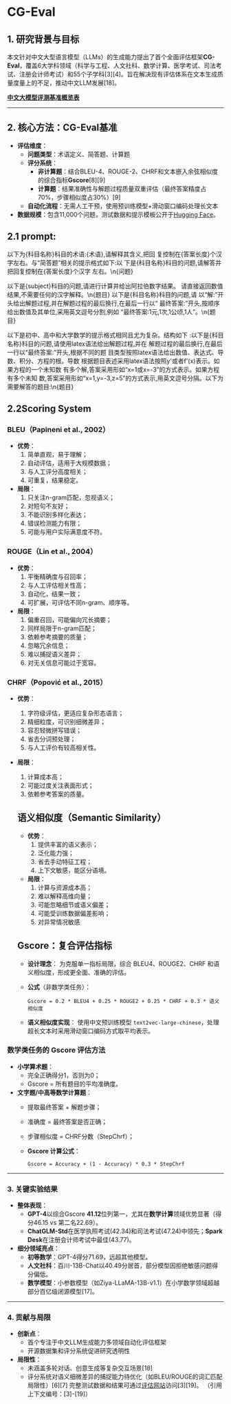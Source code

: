 # CG-Eval

## 1. **研究背景与目标**

本文针对中文大型语言模型（LLMs）的生成能力提出了首个全面评估框架**CG-Eval**，覆盖6大学科领域（科学与工程、人文社科、数学计算、医学考试、司法考试、注册会计师考试）和55个子学科[3][4]。旨在解决现有评估体系在文本生成质量度量上的不足，推动中文LLM发展[18]。

[**中文大模型评测基准概览表**](https://www.notion.so/1ddf3e75c00680b49ce6d44157ad6c2a?pvs=21)

---

## 2. **核心方法：CG-Eval基准**

- **评估维度**：
    - **问题类型**：术语定义、简答题、计算题
    - **评分系统**：
        - **非计算题**：结合BLEU-4、ROUGE-2、CHRF和文本嵌入余弦相似度的综合指标**Gscore**[8][9]
        - **计算题**：结果准确性与解题过程质量双重评估（最终答案精度占70%，步骤相似度占30%）[9]
    - **自动化流程**：无需人工干预，使用预训练模型+滑动窗口编码处理长文本
- **数据规模**：包含11,000个问题，测试数据和提示模板公开于[Hugging Face](https://huggingface.co/datasets/Besteasy/CG-Eval)。

## **2.1 prompt:**

以下为{科目名称}科目的术语:{术语},请解释其含义,把回 复控制在{答案长度}个汉字左右。与“简答题”相关的提示格式如下:以 下是{科目名称}科目的问题,请解答并把回复控制在{答案长度}个汉字 左右。\n{问题}

以下是{subject}科目的问题,请进行计算并给出阿拉伯数字结果。 请直接返回数值结果,不需要任何的汉字解释。\n{题目} 以下是{科目名称}科目的问题,请 以“解:”开头给出解题过程,并在解题过程的最后换行,在最后一行以“ 最终答案:”开头,按顺序给出数值及其单位,采用英文逗号分割,例如 “最终答案:1元,1次,1公顷,1人”。\n{题目}

以下是初中、高中和大学数学的提示格式相同且尤为复杂。结构如下 :以下是{科目名称}科目的问题,请使用latex语法给出解题过程,并在 解题过程的最后换行,在最后一行以“最终答案:”开头,根据不同的题 目类型按照latex语法给出数值、表达式、导数、积分、方程的根。导数 根据题目表述采用latex语法按照y'或者f'(x)表示。如果方程的一个未知数 有多个解,答案采用形如“x=1或x=-3”的方式表示。如果方程有多个未知 数,答案采用形如“x=1,y=-3,z=5”的方式表示,用英文逗号分隔。以下为 需要解答的题目:\n{题目}

## 2.2Scoring System

### **BLEU（Papineni et al., 2002）**

- **优势**：
    1. 简单直观，易于理解；
    2. 自动评估，适用于大规模数据；
    3. 与人工评分高度相关；
    4. 可重复，结果稳定。
- **局限**：
    1. 只关注n-gram匹配，忽视语义；
    2. 对短句不友好；
    3. 不能识别多样化表达；
    4. 错误检测能力有限；
    5. 可能与用户实际满意度不符。

### **ROUGE（Lin et al., 2004）**

- **优势**：
    1. 平衡精确度与召回率；
    2. 与人工评估相关性高；
    3. 自动化，结果一致；
    4. 可扩展，可评估不同n-gram、顺序等。
- **局限**：
    1. 偏重召回，可能偏向冗长摘要；
    2. 同样局限于n-gram匹配；
    3. 依赖参考摘要的质量；
    4. 忽略冗余信息；
    5. 难以捕捉语义差异；
    6. 对无关信息可能过于宽容。

### **CHRF（Popović et al., 2015）**

- **优势**：
    
    1. 字符级评估，更适应复杂形态语言；
    2. 精细粒度，可识别细微差异；
    3. 容忍轻微拼写错误；
    4. 省去分词预处理；
    5. 与人工评价有较高相关性。
- **局限**：
    
    1. 计算成本高；
    2. 可能过度关注表面形式；
    3. 依赖参考答案的质量。
    
    ## **语义相似度（Semantic Similarity）**
    
    - **优势**：
        1. 提供丰富的语义表示；
        2. 泛化能力强；
        3. 省去手动特征工程；
        4. 上下文敏感，能区分语境。
    - **局限**：
        1. 计算与资源成本高；
        2. 难以解释高维向量；
        3. 可能忽略细节或语义偏差；
        4. 可能受训练数据偏差影响；
        5. 对异常情况敏感
    
    ## **Gscore：复合评估指标**
    
    - **设计理念**： 为克服单一指标局限，综合 BLEU4、ROUGE2、CHRF 和语义相似度，形成更全面、准确的评估。
        
    - **公式**（非数学类任务）：
        
        ```
        Gscore = 0.2 * BLEU4 + 0.25 * ROUGE2 + 0.25 * CHRF + 0.3 * 语义相似度
        ```
        
    - **语义相似度实现**： 使用中文预训练模型 `text2vec-large-chinese`，处理超长文本时采用滑动窗口编码方式取平均表示。
        

### **数学类任务的 Gscore 评估方法**

- **小学算术题**：
    - 完全正确得分1，否则为0；
    - Gscore = 所有题目的平均准确度。
- **文字题/中高等数学计算题**：
    - 提取最终答案 + 解题步骤；
        
    - 准确度 = 最终答案是否正确；
        
    - 步骤相似度 = CHRF分数（StepChrf）；
        
    - **Gscore 计算公式**：
        
        ```
        Gscore = Accuracy + (1 - Accuracy) * 0.3 * StepChrf
        ```
        

---

### 3. **关键实验结果**

- **整体表现**：
    - **GPT-4**以综合Gscore **41.12**位列第一，尤其在**数学计算**领域优势显著（得分46.15 vs 第二名22.69）。
    - **ChatGLM-Std**在医学执照考试(42.34)和司法考试(47.24)中领先；**Spark Desk**在注册会计师考试中最佳(43.77)。
- **细分领域亮点**：
    - **初等数学**：GPT-4得分71.69，远超其他模型。
    - **人文社科**：百川-13B-Chat以40.49分居首，部分模型因拒绝敏感问题得分偏低。
    - **数学模型**：小参数模型（如Ziya-LLaMA-13B-v1.1）在小学数学领域超越部分百亿级闭源模型[17]。

---

### 4. **贡献与局限**

- **创新点**：
    - 首个专注于中文LLM生成能力多领域自动化评估框架
    - 开源数据集和评分系统促进研究透明性
- **局限性**：
    - 未涵盖多轮对话、创意生成等复杂交互场景[18]
    - 评分系统对语义细微差异的捕捉能力待优化（如BLEU/ROUGE的词汇匹配局限性）[6][7] 完整测试数据和结果可通过[评估网站](http://cgeval.besteasy.com/)访问[3][19]。 （引用上下文编号：[3]-[19]）